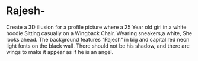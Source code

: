 # Rajesh-
Create a 3D illusion for a profile picture where a 25 Year old girl in a white hoodie Sitting casually on a Wingback Chair. Wearing sneakers,a white, She looks ahead. The background features “Rajesh” in big and capital red neon light fonts on the black wall. There should not be his shadow, and there are wings to make it appear as if he is an angel.
